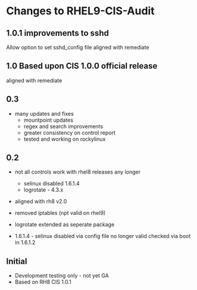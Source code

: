 # Changes to RHEL9-CIS-Audit

## 1.0.1 improvements to sshd

Allow option to set sshd_config file
aligned with remediate

## 1.0 Based upon CIS 1.0.0 official release

aligned with remediate

## 0.3

- many updates and fixes
  - mountpoint updates
  - regex and search improvements
  - greater consistency on control report
  - tested and working on rockylinux


## 0.2

- not all controls work with rhel8 releases any longer
  - selinux disabled 1.6.1.4
  - logrotate - 4.3.x

- aligned with rh8 v2.0
- removed iptables (npt valid on rhel9)
- logrotate extended as seperate package
- 1.6.1.4 - selinux disabled via config file no longer valid checked via boot in 1.6.1.2

## Initial

- Development testing only - not yet GA
- Based on RH8 CIS 1.0.1
